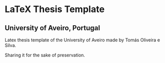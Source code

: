 LaTeX Thesis Template
==========================================
University of Aveiro, Portugal
------------------------------------------

Latex thesis template of the University of Aveiro made by Tomás Oliveira e Silva.

Sharing it for the sake of preservation.
